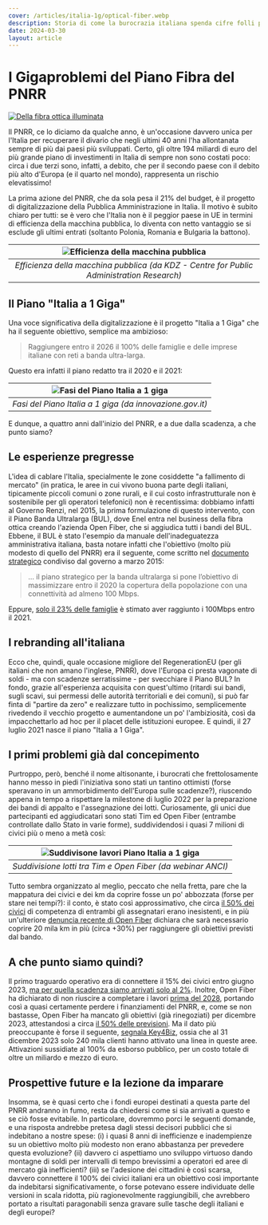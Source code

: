 ```yaml
---
cover: /articles/italia-1g/optical-fiber.webp
description: Storia di come la burocrazia italiana spenda cifre folli per risultati impossibili (e inutili) - il caso della banda ultralarga in Italia.
date: 2024-03-30
layout: article
---
```


# I Gigaproblemi del Piano Fibra del PNRR

[![Della fibra ottica illuminata](/articles/italia-1g/optical-fiber.webp)](#i-gigaproblemi-del-piano-fibra-del-pnrr)


Il PNRR, ce lo diciamo da qualche anno, è un'occasione davvero unica per l'Italia per recuperare il divario che negli ultimi 40 anni l'ha allontanata sempre di più dai paesi più sviluppati.
Certo, gli oltre 194 miliardi di euro del più grande piano di investimenti in Italia di sempre non sono costati poco: circa i due terzi sono, infatti, a debito, che per il secondo paese con il debito più alto d'Europa (e il quarto nel mondo), rappresenta un rischio elevatissimo! 

La prima azione del PNRR, che da sola pesa il 21% del budget, è il progetto di digitalizzazione della Pubblica Amministrazione in Italia. Il motivo è subito chiaro per tutti: se è vero che l'Italia non è il peggior paese in UE in termini di efficienza della macchina pubblica, lo diventa con netto vantaggio se si esclude gli ultimi entrati (soltanto Polonia, Romania e Bulgaria la battono).

| ![Efficienza della macchina pubblica](/articles/italia-1g/government_effectiveness.png) | 
|:--:| 
| *Efficienza della macchina pubblica (da KDZ - Centre for Public Administration Research)* |

## Il Piano "Italia a 1 Giga"
Una voce significativa della digitalizzazione è il progetto "Italia a 1 Giga" che ha il seguente obiettivo, semplice ma ambizioso:

> Raggiungere entro il 2026 il 100% delle famiglie e delle imprese italiane con reti a banda ultra-larga.

Questo era infatti il piano redatto tra il 2020 e il 2021:

| ![Fasi del Piano Italia a 1 giga](/articles/italia-1g/piano-reti-ultraveloci.jpeg) |
|:--:| 
| *Fasi del Piano Italia a 1 giga (da innovazione.gov.it)* |


E dunque, a quattro anni dall'inizio del PNRR, e a due dalla scadenza, a che punto siamo?

## Le esperienze pregresse
L'idea di cablare l'Italia, specialmente le zone cosiddette "a fallimento di mercato" (in pratica, le aree in cui vivono buona parte degli italiani, tipicamente piccoli comuni o zone rurali, e il cui costo infrastrutturale non è sostenibile per gli operatori telefonici) non è recentissima: dobbiamo infatti al Governo Renzi, nel 2015, la prima formulazione di questo intervento, con il Piano Banda Ultralarga (BUL), dove Enel entra nel business della fibra ottica creando l'azienda Open Fiber, che si aggiudica tutti i bandi del BUL.
Ebbene, il BUL è stato l'esempio da manuale dell'inadeguatezza amministrativa italiana, basta notare infatti che l'obiettivo (molto più modesto di quello del PNRR) era il seguente, come scritto nel [documento strategico](https://presidenza.governo.it/governoinforma/documenti/piano_banda_ultra_larga.pdf) condiviso dal governo a marzo 2015:
>  ... il piano strategico per la banda ultralarga si pone l’obiettivo di massimizzare entro il 2020 la copertura della popolazione con una connettività ad almeno 100 Mbps.

Eppure, [solo il 23% delle famiglie](https://www.corrierecomunicazioni.it/telco/banda-ultralarga/ultrabroadband-a-rischio-fallimento-il-piano-bul-100-mb-solo-nel-23-delle-famiglie-nel-2021/) è stimato aver raggiunto i 100Mbps entro il 2021.

## I rebranding all'italiana
Ecco che, quindi, quale occasione migliore del RegenerationEU (per gli italiani che non amano l'inglese, PNRR), dove l'Europa ci presta vagonate di soldi - ma con scadenze serratissime - per svecchiare il Piano BUL?
In fondo, grazie all'esperienza acquisita con quest'ultimo (ritardi sui bandi, sugli scavi, sui permessi delle autorità territoriali e dei comuni), si può far finta di "partire da zero" e realizzare tutto in pochissimo, semplicemente rivedendo il vecchio progetto e aumentandone un po' l'ambiziosità, così da impacchettarlo ad hoc per il placet delle istituzioni europee.
E quindi, il 27 luglio 2021 nasce il piano "Italia a 1 Giga".

## I primi problemi già dal concepimento
Purtroppo, però, benché il nome altisonante, i burocrati che frettolosamente hanno messo in piedi l'iniziativa sono stati un tantino ottimisti (forse speravano in un ammorbidimento dell'Europa sulle scadenze?), riuscendo appena in tempo a rispettare la milestone di luglio 2022 per la preparazione dei bandi di appalto e l'assegnazione dei lotti. Curiosamente, gli unici due partecipanti ed aggiudicatari sono stati Tim ed Open Fiber (entrambe controllate dallo Stato in varie forme), suddividendosi i quasi 7 milioni di civici più o meno a metà così:

| ![Suddivisone lavori Piano Italia a 1 giga](/articles/italia-1g/suddivisione-bandi.png) |
|:--:| 
| *Suddivisione lotti tra Tim e Open Fiber (da webinar ANCI)* |

Tutto sembra organizzato al meglio, peccato che nella fretta, pare che la mappatura dei civici e dei km da coprire fosse un po' abbozzata (forse per stare nei tempi?): il conto, è stato così approssimativo, che circa [il 50% dei civici](https://www.cgil.it/ci-occupiamo-di/sistemi-integrati-di-telecomunicazione/cgil-e-slc-cgil-su-ritardi-infrastrutturazione-open-fiber-c04n6owk) di competenza di entrambi gli assegnatari erano inesistenti, e in più un'ulteriore [denuncia recente di Open Fiber](https://www.corrierecomunicazioni.it/telco/banda-ultralarga/banda-ultralarga-scatta-lallarme-aree-grigie-la-mappatura-non-corrisponde-a-realta/) dichiara che sarà necessario coprire 20 mila km in più (circa +30%) per raggiungere gli obiettivi previsti dal bando.

## A che punto siamo quindi?

Il primo traguardo operativo era di connettere il 15% dei civici entro giugno 2023, [ma per quella scadenza siamo arrivati solo al 2%](https://www.corriere.it/economia/aziende/23_giugno_24/banda-larga-tutti-ritardi-pnrr-piano-italia-1-giga-fermo-sotto-2percento-a41f4992-128b-11ee-9975-a381d24ea7b4.shtml). Inoltre, Open Fiber ha dichiarato di non riuscire a completare i lavori [prima del 2028](https://www.startmag.it/economia/tutti-gli-affanni-di-open-fiber/), portando così a quasi certamente perdere i finanziamenti del PNRR, e, come se non bastasse, Open Fiber ha mancato gli obiettivi (già rinegoziati) per dicembre 2023, attestandosi a circa [il 50% delle previsioni](https://www.key4biz.it/open-fiber-si-ritira-dalle-aree-grigie/479003/).
Ma il dato più preoccupante è forse il seguente, [segnala Key4Biz](https://www.key4biz.it/banda-ultralarga-zingaretti-a-urso-e-giorgetti-fare-chiarezza-sui-ritardi-di-open-fiber/484413/), ossia che al 31 dicembre 2023 solo 240 mila clienti hanno attivato una linea in queste aree. Attivazioni sussidiate al 100% da esborso pubblico, per un costo totale di oltre un miliardo e mezzo di euro.


## Prospettive future e la lezione da imparare
Insomma, se è quasi certo che i fondi europei destinati a questa parte del PNRR andranno in fumo, resta da chiedersi come si sia arrivati a questo e se ciò fosse evitabile. In particolare, dovremmo porci le seguenti domande, e una risposta andrebbe pretesa dagli stessi decisori pubblici che si indebitano a nostre spese: (i) i quasi 8 anni di inefficienze e inadempienze su un obiettivo molto più modesto non erano abbastanza per prevedere questa evoluzione? (ii) davvero ci aspettiamo uno sviluppo virtuoso dando montagne di soldi per intervalli di tempo brevissimi a operatori ed aree di mercato già inefficienti? (iii) se l'adesione dei cittadini è così scarsa, davvero connettere il 100% dei civici italiani era un obiettivo così importante da indebitarsi significativamente, o forse potevano essere individuate delle versioni in scala ridotta, più ragionevolmente raggiungibili, che avrebbero portato a risultati paragonabili senza gravare sulle tasche degli italiani e degli europei?

